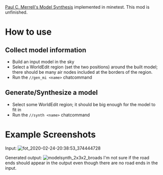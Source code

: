 [Paul C. Merrell's Model Synthesis](http://graphics.stanford.edu/~pmerrell/thesis.pdf)
implemented in minetest. This mod is unfinished.

# How to use

## Collect model information

* Build an input model in the sky
* Select a WorldEdit region (set the two positions) around the built model;
  there should be many air nodes included at the borders of the region.
* Run the `//gen_mi <name>` chatcommand


## Generate/Synthesize a model

* Select some WorldEdit region; it should be big enough for the model to fit in
* Run the `//synth <name>` chatcommand


# Example Screenshots

Input:
![fot_2020-02-24-20:38:53_374444728](https://user-images.githubusercontent.com/3192173/75186316-fa308600-5747-11ea-8875-3f1cb41aa9d2.jpg)

Generated output:
![modelsynth_2x3x2_broads](https://user-images.githubusercontent.com/3192173/75351928-33ccd280-58a9-11ea-86df-89aab6d981d1.jpg)
I'm not sure if the road ends should appear in the output even though there are
no road ends in the input.
